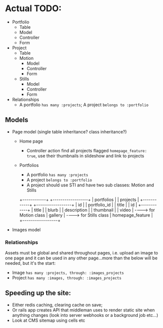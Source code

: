 # Actual TODO:
- Portfolio
  - Table
  - Model
  - Controller
  - Form
- Project
  - Table
  - Motion
    - Model
    - Controller
    - Form
  - Stills
    - Model
    - Controller
    - Form
- Relationships
  - A portfolio `has many :projects`; A project `belongs to :portfolio`


## Models
- Page model (single table inheritance? class inheritance?)
  - Home page
    - Controller action find all projects flagged `homepage_feature: true`, use their thumbnails in slideshow and link to projects
  - Portfolios
    - A portfolio `has many :projects`
    - A project `belongs to :portfolio`
    - A project should use STI and have two sub classes: Motion and Stills

    +------------+ +------------------+
    | portfolios | | projects         |
    +------------+ +------------------+
    | id         | | portfolio_id     |
    | title      | | id               |
    +------------+ | title            |
                   | blurb            |
                   | description      |
                   | thumbnail        |
                   | video            | ----> for Motion class
                   | gallery          | ----> for Stills class
                   | homepage_feature |
                   +------------------+
  

- Images model

### Relationships
Assets must be global and shared throughout pages, i.e. upload an image to one page and it can be used in any other page...more than the below will be needed, but it's the start:
- Image `has many :projects, through: :images_projects`
- Project `has many :images, through: :images_projects`

## Speeding up the site:
- Either redis caching, clearing cache on save;
- Or rails app creates API that middleman uses to render static site when anything changes (look into server webhooks or a background job etc...)
- Look at CMS sitemap using cells etc
